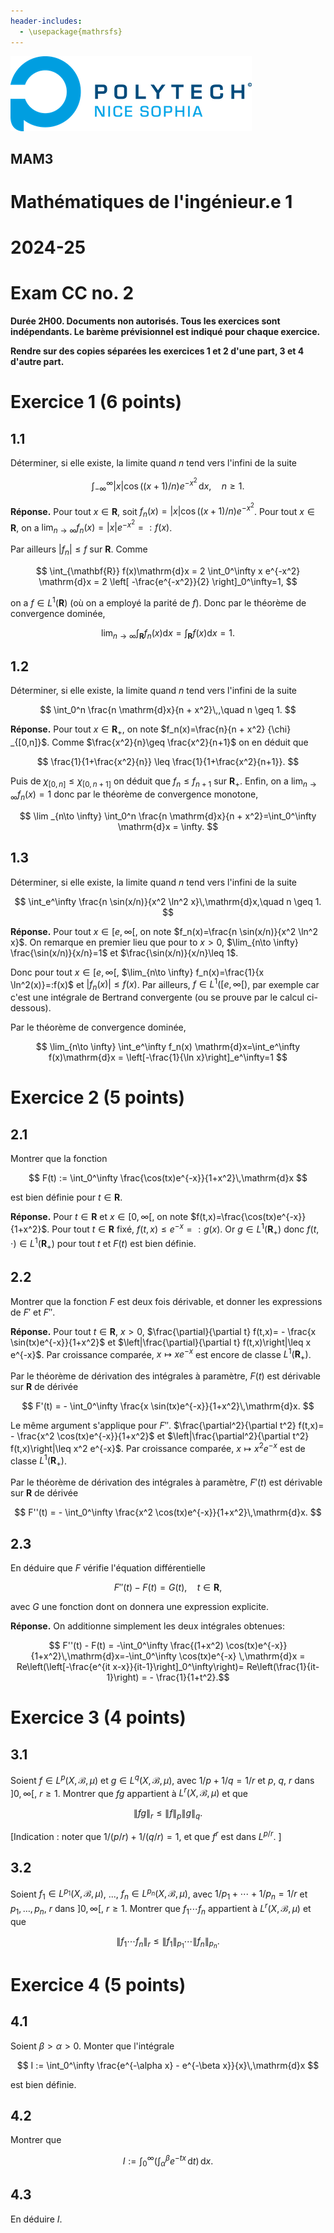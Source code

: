 ```yaml
---
header-includes:
  - \usepackage{mathrsfs}
---
```

![PNS](https://raw.githubusercontent.com/pns-mam/mi1/master/logo-pns.png)

## MAM3

# Mathématiques de l'ingénieur.e 1
# 2024-25
# Exam CC no. 2

**Durée 2H00. Documents non autorisés. Tous les exercices sont indépendants.
Le barème prévisionnel est indiqué pour chaque exercice.**

**Rendre sur des copies séparées les exercices 1 et 2 d'une part, 3 et 4 d'autre part.** 

# Exercice 1 (6 points)

## 1.1

Déterminer, si elle existe, la limite quand $n$ tend vers l'infini de la suite

$$ \int_{-\infty}^\infty |x|\cos((x+1)/n)e^{-x^2}\,\mathrm{d}x,\quad n \geq 1. $$

**Réponse.** Pour tout $x\in \mathbf{R}$, soit $f_n(x)=|x|\cos((x+1)/n)e^{-x^2}$. Pour tout $x\in \mathbf{R}$, on a $\lim_{n\to \infty} f_n(x)=|x|e^{-x^2}=:f(x)$.

Par ailleurs $|f_n|\leq f$ sur $\mathbf{R}$. Comme 

$$ \int_{\mathbf{R}} f(x)\mathrm{d}x = 2 \int_0^\infty x e^{-x^2} \mathrm{d}x = 2 \left[ -\frac{e^{-x^2}}{2} \right]_0^\infty=1, $$

on a $f\in L^1(\mathbf{R})$ (où on a employé la parité de $f$). Donc par le théorème de convergence dominée,

$$ \lim_{n\to \infty} \int_{\mathbf{R}} f_n(x)\mathrm{d}x = \int_{\mathbf{R}} f(x)\mathrm{d}x = 1. $$
## 1.2

Déterminer, si elle existe, la limite quand $n$ tend vers l'infini de la suite

$$ \int_0^n \frac{n \mathrm{d}x}{n + x^2}\,,\quad n \geq 1. $$

**Réponse.** Pour tout $x\in \mathbf{R}_+$, on note  $f_n(x)=\frac{n}{n + x^2} {\chi} _{[0,n]}$. Comme $\frac{x^2}{n}\geq \frac{x^2}{n+1}$ on en déduit que 

$$ \frac{1}{1+\frac{x^2}{n}} \leq \frac{1}{1+\frac{x^2}{n+1}}. $$

Puis de ${\chi} _{[0,n]} \leq {\chi} _{[0,n+1]}$ on déduit que $f_n\leq f _{n+1}$ sur $\mathbf{R} _+$. Enfin, on a  $\lim _{n\to \infty} f_n(x)=1$ donc par le théorème de convergence monotone,

$$ \lim _{n\to \infty} \int_0^n \frac{n \mathrm{d}x}{n + x^2}=\int_0^\infty \mathrm{d}x = \infty. $$ 

## 1.3

Déterminer, si elle existe, la limite quand $n$ tend vers l'infini de la suite

$$ \int_e^\infty \frac{n \sin(x/n)}{x^2 \ln^2 x}\,\mathrm{d}x,\quad n \geq 1. $$

**Réponse.** Pour tout $x\in [e,\infty[$, on note  $f_n(x)=\frac{n \sin(x/n)}{x^2 \ln^2 x}$. On remarque en premier lieu que pour to $x>0$, $\lim_{n\to \infty} \frac{\sin(x/n)}{x/n}=1$ et $\frac{\sin(x/n)}{x/n}\leq 1$. 

Donc pour tout $x\in [e,\infty[$, $\lim_{n\to \infty} f_n(x)=\frac{1}{x \ln^2(x)}=:f(x)$ et $|f_n(x)|\leq f(x)$. Par ailleurs, $f\in L^1([e,\infty[)$, par exemple car c'est une intégrale de Bertrand convergente (ou se prouve par le calcul ci-dessous).

Par le théorème de convergence dominée,

$$ \lim_{n\to \infty} \int_e^\infty f_n(x) \mathrm{d}x=\int_e^\infty f(x)\mathrm{d}x = \left[-\frac{1}{\ln x}\right]_e^\infty=1 $$ 

# Exercice 2 (5 points)

## 2.1

Montrer que la fonction

$$  F(t) := \int_0^\infty \frac{\cos(tx)e^{-x}}{1+x^2}\,\mathrm{d}x $$

est bien définie pour $t \in \mathbf{R}$.

**Réponse.** Pour $t\in \mathbf{R}$ et $x\in [0,\infty[$, on note $f(t,x)=\frac{\cos(tx)e^{-x}}{1+x^2}$. Pour tout $t\in \mathbf{R}$ fixé, $f(t,x)\leq e^{-x}=:g(x)$. Or $g\in L^1(\mathbf{R}_+)$ donc $f(t,\cdot)\in L^1(\mathbf{R} _+)$ pour tout $t$ et $F(t)$ est bien définie.

## 2.2

Montrer que la fonction $F$ est deux fois dérivable, et donner les expressions de $F'$ et $F''$.

**Réponse.** Pour tout $t\in \mathbf{R}$, $x>0$, $\frac{\partial}{\partial t} f(t,x)= - \frac{x \sin(tx)e^{-x}}{1+x^2}$ et $\left|\frac{\partial}{\partial t} f(t,x)\right|\leq x e^{-x}$. Par croissance comparée, $x\mapsto x e^{-x}$ est encore de classe $L^1(\mathbf{R} _+)$.

Par le théorème de dérivation des intégrales à paramètre, $F(t)$ est dérivable sur $\mathbf{R}$ de dérivée 

$$ F'(t) = - \int_0^\infty \frac{x \sin(tx)e^{-x}}{1+x^2}\,\mathrm{d}x. $$

Le même argument s'applique pour $F''$. $\frac{\partial^2}{\partial t^2} f(t,x)= - \frac{x^2 \cos(tx)e^{-x}}{1+x^2}$ et $\left|\frac{\partial^2}{\partial t^2} f(t,x)\right|\leq x^2 e^{-x}$. Par croissance comparée, $x\mapsto x^2 e^{-x}$ est de classe $L^1(\mathbf{R} _+)$.

Par le théorème de dérivation des intégrales à paramètre, $F'(t)$ est dérivable sur $\mathbf{R}$ de dérivée 

$$ F''(t) = - \int_0^\infty \frac{x^2 \cos(tx)e^{-x}}{1+x^2}\,\mathrm{d}x. $$

## 2.3

En déduire que $F$ vérifie l'équation différentielle

$$ F''(t) - F(t) = G(t),\quad t \in \mathbf{R}, $$

avec $G$ une fonction dont on donnera une expression explicite.

**Réponse.** On additionne simplement les deux intégrales obtenues:

$$ F''(t) - F(t) =  -\int_0^\infty \frac{(1+x^2) \cos(tx)e^{-x}}{1+x^2}\,\mathrm{d}x=-\int_0^\infty \cos(tx)e^{-x} \,\mathrm{d}x = Re\left(\left[-\frac{e^{it x-x}}{it-1}\right]_0^\infty\right)= Re\left(\frac{1}{it-1}\right) = - \frac{1}{1+t^2}.$$ 

# Exercice 3 (4 points)

## 3.1

Soient $f \in L^p(X,\mathscr{B},\mu)$ et $g \in L^q(X,\mathscr{B},\mu)$, avec $1/p + 1/q = 1/r$ et $p$, $q$, $r$ dans
$]0,\infty[$, $r \geq 1$. Montrer que $fg$ appartient à $L^r(X,\mathscr{B},\mu)$ et que

$$ \|fg\|_r \leq \|f\|_p \|g\|_q. $$

[Indication : noter que $1/(p/r) + 1/(q/r) = 1$, et que $f^r$ est dans $L^{p/r}$. ]

## 3.2

Soient $f_1 \in L^{p_1}(X,\mathscr{B},\mu)$, ..., $f_n \in L^{p_n}(X,\mathscr{B},\mu)$, avec $1/p_1 + \cdots + 1/{p_n} = 1/r$ et $p_1,\dots,p_n$,
$r$ dans $]0,\infty[$, $r \geq 1$. Montrer que $f_1 \cdots f_n$ appartient à $L^r(X,\mathscr{B},\mu)$ et que

$$ \|f_1 \cdots f_n\|_r \leq \|f_1\|_{p_1} \cdots \|f_n\|_{p_n}. $$


# Exercice 4 (5 points)

## 4.1

Soient $\beta > \alpha > 0$. Monter que l'intégrale

$$ I := \int_0^\infty \frac{e^{-\alpha x} - e^{-\beta x}}{x}\,\mathrm{d}x $$

est bien définie.

## 4.2

Montrer que

$$ I := \int_0^\infty (\int_\alpha^\beta e^{-tx}\,\mathrm{d}t)\,\mathrm{d}x. $$

## 4.3

En déduire $I$.
